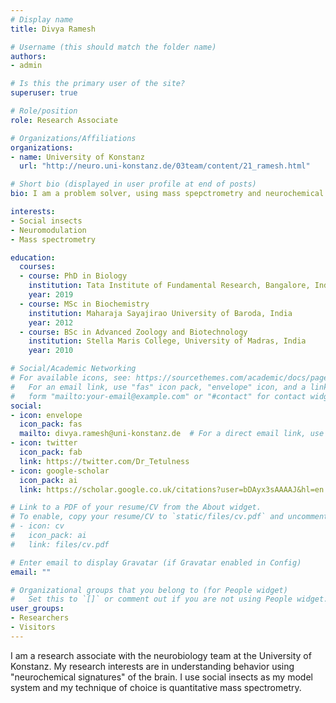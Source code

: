 ```yaml
---
# Display name
title: Divya Ramesh

# Username (this should match the folder name)
authors:
- admin

# Is this the primary user of the site?
superuser: true

# Role/position
role: Research Associate

# Organizations/Affiliations
organizations:
- name: University of Konstanz
  url: "http://neuro.uni-konstanz.de/03team/content/21_ramesh.html"

# Short bio (displayed in user profile at end of posts)
bio: I am a problem solver, using mass spepctrometry and neurochemical signatures to understand the behavior of insects.

interests:
- Social insects
- Neuromodulation
- Mass spectrometry

education:
  courses:
  - course: PhD in Biology
    institution: Tata Institute of Fundamental Research, Bangalore, India
    year: 2019
  - course: MSc in Biochemistry
    institution: Maharaja Sayajirao University of Baroda, India
    year: 2012
  - course: BSc in Advanced Zoology and Biotechnology
    institution: Stella Maris College, University of Madras, India
    year: 2010

# Social/Academic Networking
# For available icons, see: https://sourcethemes.com/academic/docs/page-builder/#icons
#   For an email link, use "fas" icon pack, "envelope" icon, and a link in the
#   form "mailto:your-email@example.com" or "#contact" for contact widget.
social:
- icon: envelope
  icon_pack: fas
  mailto: divya.ramesh@uni-konstanz.de  # For a direct email link, use "mailto:test@example.org".
- icon: twitter
  icon_pack: fab
  link: https://twitter.com/Dr_Tetulness
- icon: google-scholar
  icon_pack: ai
  link: https://scholar.google.co.uk/citations?user=bDAyx3sAAAAJ&hl=en

# Link to a PDF of your resume/CV from the About widget.
# To enable, copy your resume/CV to `static/files/cv.pdf` and uncomment the lines below.
# - icon: cv
#   icon_pack: ai
#   link: files/cv.pdf

# Enter email to display Gravatar (if Gravatar enabled in Config)
email: ""

# Organizational groups that you belong to (for People widget)
#   Set this to `[]` or comment out if you are not using People widget.
user_groups:
- Researchers
- Visitors
---
```



I am a research associate with the neurobiology team at the University of Konstanz. My research interests are in understanding behavior using "neurochemical signatures" of the brain. I use social insects as my model system and my technique of choice is quantitative mass spectrometry. 
